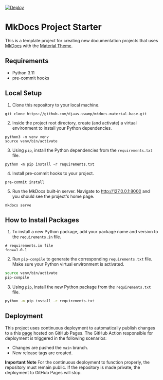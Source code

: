 [![Deploy](https://github.com/djaas-swamp/mkdocs-material-base/actions/workflows/deploy.yaml/badge.svg)](https://github.com/djaas-swamp/mkdocs-material-base/actions/workflows/deploy.yaml)

# MkDocs Project Starter
This is a template project for creating new documentation projects that uses [MkDocs](https://www.mkdocs.org/) with the [Material Theme](https://squidfunk.github.io/mkdocs-material/).

## Requirements
* Python 3.11
* pre-commit hooks

## Local Setup
1. Clone this repository to your local machine.
```
git clone https://github.com/djaas-swamp/mkdocs-material-base.git
```
2. Inside the project root directory, create (and activate) a virtual environment to install your Python dependencies.
```
python3 -m venv venv
source venv/bin/activate
```
3. Using `pip`, install the Python dependencies from the `requirements.txt` file.
```
python -m pip install -r requirements.txt
```
4. Install pre-commit hooks to your project.
```
pre-commit install
```
5. Run the MkDocs built-in server. Navigate to http://127.0.0.1:8000 and you should see the project's home page.
```
mkdocs serve
```

## How to Install Packages
1. To install a new Python package, add your package name and version to the `requirements.in` file.
```
# requirements.in file
foo==1.0.1
```
2. Run `pip-compile` to generate the corresponding `requirements.txt` file. Make sure your Python virtual environment is activated.
```sh
source venv/bin/activate
pip-compile
```
3. Using `pip`, install the new Python package from the `requirements.txt` file.
```sh
python -m pip install -r requirements.txt
```

## Deployment
This project uses continuous deployment to automatically publish changes to a this [page](https://djaas-swamp.github.io/mkdocs-material-base/) hosted on GitHub Pages. The GitHub Action responsible for deployment is triggered in the following scenarios:
 * Changes are pushed the `main` branch.
 * New release tags are created.

**Important Note**
For the continuous deployment to function properly, the repository must remain public. If the repository is made private, the deployment to GitHub Pages will stop.
